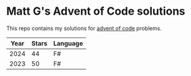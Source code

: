# Matt G's Advent of Code solutions

This repo contains my solutions for [advent of code](https://adventofcode.com/) problems.

| Year | Stars | Language |
| ---- | ----- | -------- |
| 2024 | 44    | F#       |
| 2023 | 50    | F#       |
